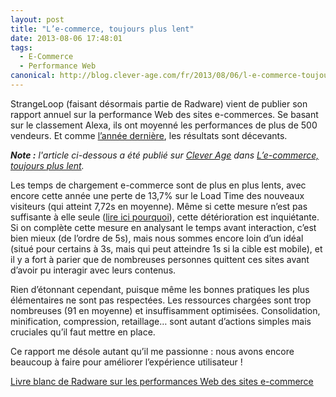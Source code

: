 ```yaml
---
layout: post
title: "L’e-commerce, toujours plus lent"
date: 2013-08-06 17:48:01
tags:
  - E-Commerce
  - Performance Web
canonical: http://blog.clever-age.com/fr/2013/08/06/l-e-commerce-toujours-plus-lent/
---
```


StrangeLoop (faisant désormais partie de Radware) vient de publier son rapport annuel sur la performance Web des sites e-commerces. Se basant sur le classement Alexa, ils ont moyenné les performances de plus de 500 vendeurs. Et comme [l’année dernière](/2012/01/le-commerce-reste-lent/), les résultats sont décevants.

<!-- more -->

<em class="canonical">**Note&nbsp;:** l'article ci-dessous a été publié sur [Clever Age](http://www.clever-age.com/fr/) dans [L’e-commerce, toujours plus lent](http://blog.clever-age.com/fr/2013/08/06/l-e-commerce-toujours-plus-lent/).</em>

Les temps de chargement e-commerce sont de plus en plus lents, avec encore cette année une perte de 13,7% sur le Load Time des nouveaux visiteurs (qui atteint 7,72s en moyenne). Même si cette mesure n’est pas suffisante à elle seule ([lire ici pourquoi](/2012/07/a-quelle-vitesse-ma-page-se-charge-t-elle/)), cette détérioration est inquiétante. Si on complète cette mesure en analysant le temps avant interaction, c’est bien mieux (de l’ordre de 5s), mais nous sommes encore loin d’un idéal (situé pour certains à 3s, mais qui peut atteindre 1s si la cible est mobile), et il y a fort à parier que de nombreuses personnes quittent ces sites avant d’avoir pu interagir avec leurs contenus.

Rien d’étonnant cependant, puisque même les bonnes pratiques les plus élémentaires ne sont pas respectées. Les ressources chargées sont trop nombreuses (91 en moyenne) et insuffisamment optimisées. Consolidation, minification, compression, retaillage&#8230; sont autant d’actions simples mais cruciales qu’il faut mettre en place.

Ce rapport me désole autant qu’il me passionne&nbsp;: nous avons encore beaucoup à faire pour améliorer l’expérience utilisateur !

[Livre blanc de Radware sur les performances Web des sites e-commerce](http://www.radware.com/SiteCode/Templates/rclp.aspx?id=6442452054)

